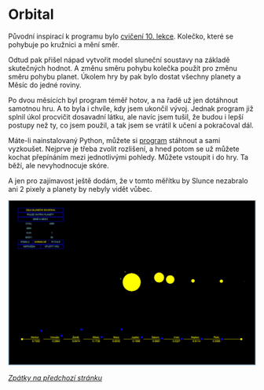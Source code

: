 # Orbital

Původní inspirací k programu bylo [cvičení 10. lekce](../Cviceni/10_18%20[kolecko%20meni%20rychlost%20a%20smer].py). Kolečko, které se pohybuje po kružnici a mění směr. 

Odtud pak přišel nápad vytvořit model sluneční soustavy na základě skutečných hodnot. A změnu směru pohybu kolečka použít pro změnu směru pohybu planet. Úkolem hry by pak bylo dostat všechny planety a Měsíc do jedné roviny. 

Po dvou měsících byl program téměř hotov, a na řadě už jen dotáhnout samotnou hru. A to byla i chvíle, kdy jsem ukončil vývoj. Jednak program již splnil úkol procvičit dosavadní látku, ale navíc jsem tušil, že budou i lepší postupy než ty, co jsem použil, a tak jsem se vrátil k učení a pokračoval dál.

Máte-li nainstalovaný Python, můžete si [program](/Fluorit/Orbital/Orbital.py) stáhnout a sami vyzkoušet. Nejprve je třeba zvolit rozlišení, a hned potom se už můžete kochat přepínáním mezi jednotlivými pohledy. Můžete vstoupit i do hry. Ta běží, ale nevyhodnocuje skóre.   

A jen pro zajímavost ještě dodám, že v tomto měřítku by Slunce nezabralo ani 2 pixely a planety by nebyly vidět vůbec.

[![Program Orbital](../../Obrazky/Ostatni/Orbital.jpg)](/Fluorit/Orbital/)

[*Zpátky na předchozí stránku*](https://github.com/Sudip2708/3roky/tree/main/Fluorit#obdob%C3%AD-fluoritu)
